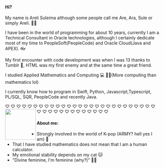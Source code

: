 #### Hi?
My name is Areli Suleima although some people call me Are, Ara, Sule or simply Areli. 🙇‍♀️

I have been in the world of programming for about 10 years, currently I am a Technical Consultant in Oracle technologies, although I certainly dedicate most of my time to PeopleSoft(PeopleCode) and Oracle Cloud(Java and APEX). 👓

My first encounter with code development was when I was 13 thanks to Tumblr 💙, HTML was my first enemy and at the same time a great friend. 

I studied Applied Mathematics and Computing 💻 🧑‍🎓(More computing than mathematics lol)

I currently know how to program in Swift, Python, Javascript,Typescript, PL/SQL, SQR, PeopleCode and recently Java.
 
 ♡ ♡ ♡ ♡ ♡ ♡ ♡ ♡ ♡ ♡ ♡ ♡ ♡ ♡ ♡ ♡ ♡ ♡ ♡ ♡ ♡ ♡ ♡ ♡ ♡ ♡ ♡ ♡ ♡ ♡ ♡ ♡ ♡ ♡ ♡ ♡ ♡ ♡ ♡ ♡ 
 <img align="left" src="https://user-images.githubusercontent.com/72313215/228310719-050fae75-fbca-424d-8e1a-f0ece06cb404.png" width="100" height="100" />


#### About me:
- Strongly involved in the world of K-pop (ARMY? hell yes I am) 💜
- That I have studied mathematics does not mean that I am a human calculator.
- My emotional stability depends on my cat 🐱
- "Divine feminine, I'm feminine (why?)" 💁‍♀️
<!--
